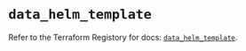 # `data_helm_template`

Refer to the Terraform Registory for docs: [`data_helm_template`](https://registry.terraform.io/providers/hashicorp/helm/2.10.0/docs/data-sources/template).
